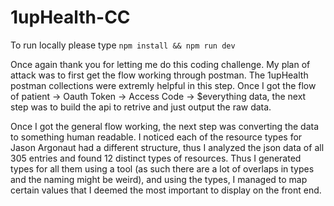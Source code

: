 # 1upHealth-CC

To run locally please type `npm install && npm run dev`

Once again thank you for letting me do this coding challenge. My plan of attack was to first get the flow working through postman. The 1upHealth postman collections were extremly helpful in this step. Once I got the flow of patient -> Oauth Token -> Access Code -> \$everything data, the next step was to build the api to retrive and just output the raw data.

Once I got the general flow working, the next step was converting the data to something human readable. I noticed each of the resource types for Jason Argonaut had a different structure, thus I analyzed the json data of all 305 entries and found 12 distinct types of resources. Thus I generated types for all them using a tool (as such there are a lot of overlaps in types and the naming might be weird), and using the types, I managed to map certain values that I deemed the most important to display on the front end.

